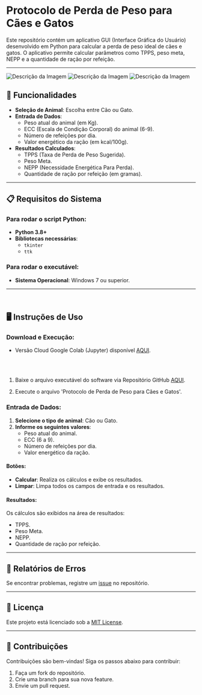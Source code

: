 # Protocolo de Perda de Peso para Cães e Gatos

Este repositório contém um aplicativo GUI (Interface Gráfica do Usuário) desenvolvido em Python para calcular a perda de peso ideal de cães e gatos. O aplicativo permite calcular parâmetros como TPPS, peso meta, NEPP e a quantidade de ração por refeição.

---
![Descrição da Imagem](https://i.imgur.com/0r859A8.png)
![Descrição da Imagem](https://i.imgur.com/Xzy8CQM.png)
![Descrição da Imagem](https://i.imgur.com/x7wOjcD.png)

## 📝 Funcionalidades

- **Seleção de Animal**: Escolha entre Cão ou Gato.
- **Entrada de Dados**:
  - Peso atual do animal (em Kg).
  - ECC (Escala de Condição Corporal) do animal (6-9).
  - Número de refeições por dia.
  - Valor energético da ração (em kcal/100g).
- **Resultados Calculados**:
  - TPPS (Taxa de Perda de Peso Sugerida).
  - Peso Meta.
  - NEPP (Necessidade Energética Para Perda).
  - Quantidade de ração por refeição (em gramas).

---

## 📋 Requisitos do Sistema

### Para rodar o script Python:
- **Python 3.8+**
- **Bibliotecas necessárias**:
  - `tkinter`
  - `ttk`

### Para rodar o executável:
- **Sistema Operacional**: Windows 7 ou superior.

---

 <br />
 
## 🖥️ Instruções de Uso
### Download e Execução:
 - Versão Cloud Google Colab (Jupyter) disponível [AQUI]().

   <br />
   <br />


1. Baixe o arquivo executável do software via Repositório GitHub [AQUI](https://github.com/LeoMSgit/Protocolo-de-Perda-de-Peso-para-Caes-e-Gatos/releases/download/release_2/Protocolo.de.Perda.de.Peso.para.Caes.e.Gatos_V4.exe).

2. Execute o arquivo 'Protocolo de Perda de Peso para Cães e Gatos'.

### Entrada de Dados:
1. **Selecione o tipo de animal**: Cão ou Gato.
2. **Informe os seguintes valores**:
   - Peso atual do animal.
   - ECC (6 a 9).
   - Número de refeições por dia.
   - Valor energético da ração.

#### Botões:
- **Calcular**: Realiza os cálculos e exibe os resultados.
- **Limpar**: Limpa todos os campos de entrada e os resultados.

#### Resultados:
Os cálculos são exibidos na área de resultados:
- TPPS.
- Peso Meta.
- NEPP.
- Quantidade de ração por refeição.

---

## 🐛 Relatórios de Erros

Se encontrar problemas, registre um [issue](https://github.com/usuario/protocolo-perda-peso/issues) no repositório.

---

## 📄 Licença

Este projeto está licenciado sob a [MIT License](LICENSE).

---

## 🤝 Contribuições

Contribuições são bem-vindas! Siga os passos abaixo para contribuir:
1. Faça um fork do repositório.
2. Crie uma branch para sua nova feature.
3. Envie um pull request.
